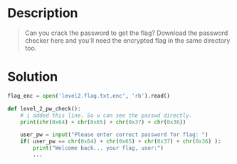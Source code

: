 # Description
> Can you crack the password to get the flag?
Download the password checker here and you'll need the encrypted flag in the same directory too.

# Solution
```python
flag_enc = open('level2.flag.txt.enc', 'rb').read()

def level_2_pw_check():
    # i added this line. So u can see the passwd directly.
    print(chr(0x64) + chr(0x65) + chr(0x37) + chr(0x36))  

    user_pw = input("Please enter correct password for flag: ")
    if( user_pw == chr(0x64) + chr(0x65) + chr(0x37) + chr(0x36) ):
        print("Welcome back... your flag, user:")
        ...
```
